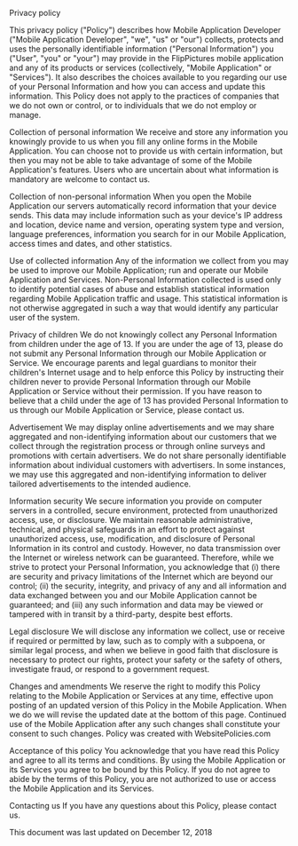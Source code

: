 
Privacy policy

This privacy policy ("Policy") describes how Mobile Application Developer ("Mobile Application Developer", "we", "us" or "our") collects, protects and uses the personally identifiable information ("Personal Information") you ("User", "you" or "your") may provide in the FlipPictures mobile application and any of its products or services (collectively, "Mobile Application" or "Services"). It also describes the choices available to you regarding our use of your Personal Information and how you can access and update this information. This Policy does not apply to the practices of companies that we do not own or control, or to individuals that we do not employ or manage.

Collection of personal information
We receive and store any information you knowingly provide to us when you fill any online forms in the Mobile Application. You can choose not to provide us with certain information, but then you may not be able to take advantage of some of the Mobile Application's features. Users who are uncertain about what information is mandatory are welcome to contact us.

Collection of non-personal information
When you open the Mobile Application our servers automatically record information that your device sends. This data may include information such as your device's IP address and location, device name and version, operating system type and version, language preferences, information you search for in our Mobile Application, access times and dates, and other statistics.

Use of collected information
Any of the information we collect from you may be used to improve our Mobile Application; run and operate our Mobile Application and Services. Non-Personal Information collected is used only to identify potential cases of abuse and establish statistical information regarding Mobile Application traffic and usage. This statistical information is not otherwise aggregated in such a way that would identify any particular user of the system.

Privacy of children
We do not knowingly collect any Personal Information from children under the age of 13. If you are under the age of 13, please do not submit any Personal Information through our Mobile Application or Service. We encourage parents and legal guardians to monitor their children's Internet usage and to help enforce this Policy by instructing their children never to provide Personal Information through our Mobile Application or Service without their permission. If you have reason to believe that a child under the age of 13 has provided Personal Information to us through our Mobile Application or Service, please contact us.

Advertisement
We may display online advertisements and we may share aggregated and non-identifying information about our customers that we collect through the registration process or through online surveys and promotions with certain advertisers. We do not share personally identifiable information about individual customers with advertisers. In some instances, we may use this aggregated and non-identifying information to deliver tailored advertisements to the intended audience.

Information security
We secure information you provide on computer servers in a controlled, secure environment, protected from unauthorized access, use, or disclosure. We maintain reasonable administrative, technical, and physical safeguards in an effort to protect against unauthorized access, use, modification, and disclosure of Personal Information in its control and custody. However, no data transmission over the Internet or wireless network can be guaranteed. Therefore, while we strive to protect your Personal Information, you acknowledge that (i) there are security and privacy limitations of the Internet which are beyond our control; (ii) the security, integrity, and privacy of any and all information and data exchanged between you and our Mobile Application cannot be guaranteed; and (iii) any such information and data may be viewed or tampered with in transit by a third-party, despite best efforts.

Legal disclosure
We will disclose any information we collect, use or receive if required or permitted by law, such as to comply with a subpoena, or similar legal process, and when we believe in good faith that disclosure is necessary to protect our rights, protect your safety or the safety of others, investigate fraud, or respond to a government request.

Changes and amendments
We reserve the right to modify this Policy relating to the Mobile Application or Services at any time, effective upon posting of an updated version of this Policy in the Mobile Application. When we do we will revise the updated date at the bottom of this page. Continued use of the Mobile Application after any such changes shall constitute your consent to such changes. Policy was created with WebsitePolicies.com

Acceptance of this policy
You acknowledge that you have read this Policy and agree to all its terms and conditions. By using the Mobile Application or its Services you agree to be bound by this Policy. If you do not agree to abide by the terms of this Policy, you are not authorized to use or access the Mobile Application and its Services.

Contacting us
If you have any questions about this Policy, please contact us.

This document was last updated on December 12, 2018
